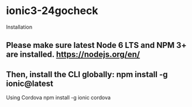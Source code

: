 # ionic3-24gocheck

Installation

Please make sure latest Node 6 LTS and NPM 3+ are installed.
https://nodejs.org/en/
-------------------------------

Then, install the CLI globally:
npm install -g ionic@latest
-------------------------------

Using Cordova
npm install -g ionic cordova

